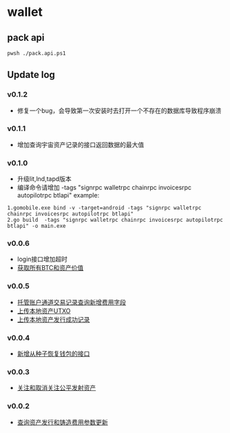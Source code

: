 # wallet

## pack api

```bash
pwsh ./pack.api.ps1
```

## Update log
### v0.1.2
- 修复一个bug，会导致第一次安装时去打开一个不存在的数据库导致程序崩溃

### v0.1.1
- 增加查询宇宙资产记录的接口返回数据的最大值

### v0.1.0
- 升级lit,lnd,tapd版本
- 编译命令请增加 -tags "signrpc walletrpc chainrpc invoicesrpc autopilotrpc btlapi"
example:
```
1.gomobile.exe bind -v -target=android -tags "signrpc walletrpc chainrpc invoicesrpc autopilotrpc btlapi"
2.go build  -tags "signrpc walletrpc chainrpc invoicesrpc autopilotrpc btlapi" -o main.exe 
```

### v0.0.6
- login接口增加超时
- [获取所有BTC和资产价值](https://bitlong.gitbook.io/api-doc#id-202489-112258-huo-qu-suo-you-btc-he-zi-chan-jia-zhi)

### v0.0.5

- [托管账户通道交易记录查询新增费用字段](https://app.gitbook.com/o/YKwEeYmlIe2KJGpL2TiX/s/nQHIKw00nyi8RS189Cfp/trade/custodyaccount)
- [上传本地资产UTXO](https://bitlong.gitbook.io/api-doc#id-202482-172842-shang-chuan-ben-di-zi-chan-utxo)
- [上传本地资产发行成功记录](https://bitlong.gitbook.io/api-doc#id-202482-172829-shang-chuan-ben-di-zi-chan-fa-xing-cheng-gong-ji-lu)

### v0.0.4

- [新增从种子恢复钱包的接口](https://seven-liquors-doc.gitbook.io/btlapi-1/wallet/recoverwallet)


### v0.0.3

- [关注和取消关注公平发射资产](https://bitlong.gitbook.io/api-doc#id-202482-084610-guan-zhu-he-qu-xiao-guan-zhu-gong-ping-fa-she-zi-chan)

### v0.0.2 

- [查询资产发行和铸造费用参数更新](https://bitlong.gitbook.io/api-doc#id-202481-141909-cha-xun-zi-chan-fa-xing-he-zhu-zao-fei-yong-can-shu-geng-xin)

